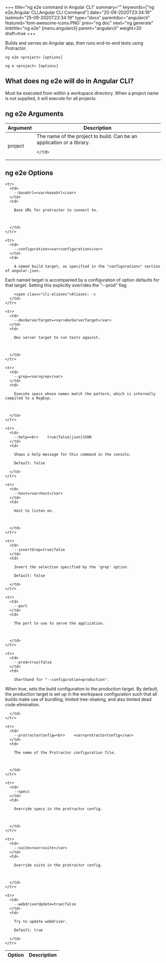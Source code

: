 +++
title="ng e2e command in Angular CLI"
summary=""
keywords=["ng e2e,Angular CLI,Angular CLI Command"]
date="25-09-2020T23:34:19"
lastmod="25-09-2020T23:34:19"
type="docs"
parentdoc="angularcli"
featured='font-awesome-icons.PNG'
prev="ng doc"
next="ng generate"
linktitle="ng e2e"
[menu.angularcli]
parent="angularcli"
weight=20
draft=true
+++

Builds and serves an Angular app, then runs end-to-end tests using Protractor.

```
ng e2e <project> [options]
```

```
ng e <project> [options]
```

## What does ng e2e will do in Angular CLI?

Must be executed from within a workspace directory. When a project name is not supplied, it will execute for all projects.

## ng e2e Arguments

<div class='table-responsive'><table class='table'>

  <thead>
    <tr>
      <th>Argument</th>
      <th>Description</th>
    </tr>
  </thead>
  <tbody>
  
  <tr>
    <td>project</td>
    <td>
      The name of the project to build. Can be an application or a library.

      
    </td>
  </tr>
  
  </tbody>

</table></div>

## ng e2e Options

<div class='table-responsive'><table class='table'>

  <thead>
    <tr>
      <th>Option</th>
      <th>Description</th>
    </tr>
  </thead>
  <tbody>
  
    <tr>
      <td>
        --baseUrl=<var>baseUrl</var>
      </td>
      <td>
        
        Base URL for protractor to connect to.

        
        
      </td>
    </tr>
  
    <tr>
      <td>
        --configuration=<var>configuration</var>
      </td>
      <td>
        
        A named build target, as specified in the "configurations" section of angular.json.
Each named target is accompanied by a configuration of option defaults for that target.
Setting this explicitly overrides the "--prod" flag

        
        <span class="cli-aliases">Aliases: -c
      </td>
    </tr>
  
    <tr>
      <td>
        --devServerTarget=<var>devServerTarget</var>
      </td>
      <td>
        
        Dev server target to run tests against.

        
        
      </td>
    </tr>
  
    <tr>
      <td>
        --grep=<var>grep</var>
      </td>
      <td>
        
        Execute specs whose names match the pattern, which is internally compiled to a RegExp.

        
        
      </td>
    </tr>
  
    <tr>
      <td>
        --help=<br>    true|false|json|JSON
      </td>
      <td>
        
        Shows a help message for this command in the console.

        Default: false
        
      </td>
    </tr>
  
    <tr>
      <td>
        --host=<var>host</var>
      </td>
      <td>
        
        Host to listen on.

        
        
      </td>
    </tr>
  
    <tr>
      <td>
        --invertGrep=true|false
      </td>
      <td>
        
        Invert the selection specified by the 'grep' option.

        Default: false
        
      </td>
    </tr>
  
    <tr>
      <td>
        --port
      </td>
      <td>
        
        The port to use to serve the application.

        
        
      </td>
    </tr>
  
    <tr>
      <td>
        --prod=true|false
      </td>
      <td>
        
        Shorthand for "--configuration=production".
When true, sets the build configuration to the production target.
By default, the production target is set up in the workspace configuration such that all builds make use of bundling, limited tree-shaking, and also limited dead code elimination.

        
        
      </td>
    </tr>
  
    <tr>
      <td>
        --protractorConfig=<br>    <var>protractorConfig</var>
      </td>
      <td>
        
        The name of the Protractor configuration file.

        
        
      </td>
    </tr>
  
    <tr>
      <td>
        --specs
      </td>
      <td>
        
        Override specs in the protractor config.

        
        
      </td>
    </tr>
  
    <tr>
      <td>
        --suite=<var>suite</var>
      </td>
      <td>
        
        Override suite in the protractor config.

        
        
      </td>
    </tr>
  
    <tr>
      <td>
        --webdriverUpdate=true|false
      </td>
      <td>
        
        Try to update webdriver.

        Default: true
        
      </td>
    </tr>
  
  </tbody>

</table></div>



